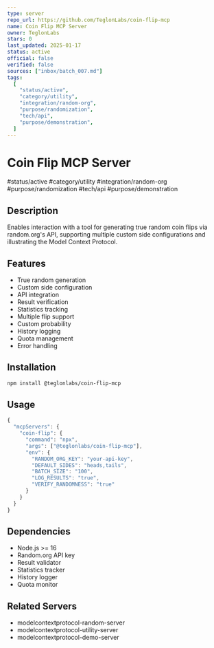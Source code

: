 ```yaml
---
type: server
repo_url: https://github.com/TeglonLabs/coin-flip-mcp
name: Coin Flip MCP Server
owner: TeglonLabs
stars: 0
last_updated: 2025-01-17
status: active
official: false
verified: false
sources: ["inbox/batch_007.md"]
tags:
  [
    "status/active",
    "category/utility",
    "integration/random-org",
    "purpose/randomization",
    "tech/api",
    "purpose/demonstration",
  ]
---
```


# Coin Flip MCP Server

#status/active #category/utility #integration/random-org #purpose/randomization #tech/api #purpose/demonstration

## Description

Enables interaction with a tool for generating true random coin flips via random.org's API, supporting multiple custom side configurations and illustrating the Model Context Protocol.

## Features

- True random generation
- Custom side configuration
- API integration
- Result verification
- Statistics tracking
- Multiple flip support
- Custom probability
- History logging
- Quota management
- Error handling

## Installation

```bash
npm install @teglonlabs/coin-flip-mcp
```

## Usage

```javascript
{
  "mcpServers": {
    "coin-flip": {
      "command": "npx",
      "args": ["@teglonlabs/coin-flip-mcp"],
      "env": {
        "RANDOM_ORG_KEY": "your-api-key",
        "DEFAULT_SIDES": "heads,tails",
        "BATCH_SIZE": "100",
        "LOG_RESULTS": "true",
        "VERIFY_RANDOMNESS": "true"
      }
    }
  }
}
```

## Dependencies

- Node.js >= 16
- Random.org API key
- Result validator
- Statistics tracker
- History logger
- Quota monitor

## Related Servers

- modelcontextprotocol-random-server
- modelcontextprotocol-utility-server
- modelcontextprotocol-demo-server
